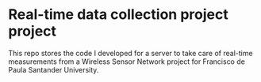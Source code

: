 # Real-time data collection project project

This repo stores the code I developed for a server to take care of real-time measurements from a Wireless Sensor Network project for Francisco de Paula Santander University.
